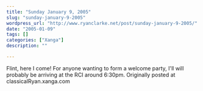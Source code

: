 ```yaml
---
title: "Sunday January 9, 2005"
slug: "sunday-january-9-2005"
wordpress_url: "http://www.ryanclarke.net/post/sunday-january-9-2005/"
date: "2005-01-09"
tags: []
categories: ["Xanga"]
description: ""

---
```


Flint, here I come! For anyone wanting to form a welcome party, I'll will probably be arriving at the RCI around 6:30pm.
Originally posted at classicalRyan.xanga.com
